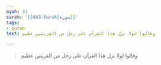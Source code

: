 ```yaml
---
ayah: 31
surah: '[[043-Surah|سورة]]'
tags:
- quran
text: وقالوا لولا نزل هذا القرآن على رجل من القريتين عظيم

---
```

> وقالوا لولا نزل هذا القرآن على رجل من القريتين عظيم
